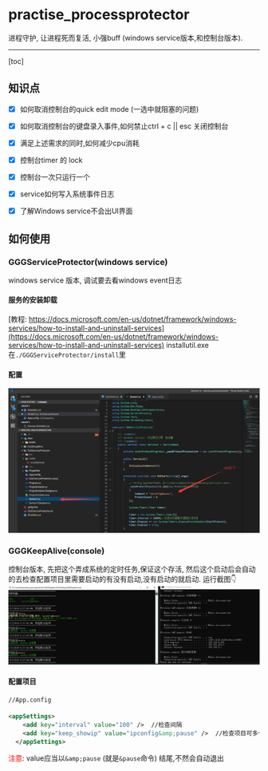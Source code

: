 # practise_processprotector

进程守护,  让进程死而复活, 小强buff  (windows service版本,和控制台版本).

---

[toc]


## 知识点

 * [x] 如何取消控制台的quick edit mode (一选中就阻塞的问题)
 * [x] 如何取消控制台的键盘录入事件,如何禁止ctrl + c || esc 关闭控制台
 * [x] 满足上述需求的同时,如何减少cpu消耗
 * [x] 控制台timer 的 lock
 * [x] 控制台一次只运行一个
 * [x] service如何写入系统事件日志
 * [x] 了解Windows service不会出UI界面


## 如何使用
### GGGServiceProtector(windows service)
windows service 版本, 调试要去看windows event日志
#### 服务的安装卸载
[教程: https://docs.microsoft.com/en-us/dotnet/framework/windows-services/how-to-install-and-uninstall-services](https://docs.microsoft.com/en-us/dotnet/framework/windows-services/how-to-install-and-uninstall-services)
installutil.exe 在`./GGGServiceProtector/install`里

#### 配置
![配置项目](./docs/assets/serviceconfig.png)
### GGGKeepAlive(console)
控制台版本, 先把这个弄成系统的定时任务,保证这个存活, 然后这个启动后会自动的去检查配置项目里需要启动的有没有启动,没有启动的就启动.
运行截图👇
![配置项目](./docs/assets/consoleRun.png)

#### 配置项目
``` xml
//App.config

<appSettings>
    <add key="interval" value="100" />  //检查间隔
    <add key="keep_showip" value="ipconfig&amp;pause" />  //检查项目可多个, keep_ 打头  value是需要执行的cmd命令 
  </appSettings>
```

<span style="color:red">注意</span>: value应当以`&amp;pause` (就是`&pause`命令)  结尾,不然会自动退出